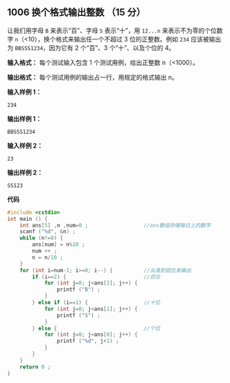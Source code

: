 ﻿## 1006 换个格式输出整数 （15 分）

让我们用字母 `B` 来表示“百”、字母 `S` 表示“十”，用 `12...n` 来表示不为零的个位数字 `n`（<10），换个格式来输出任一个不超过 3 位的正整数。例如 `234` 应该被输出为 `BBSSS1234`，因为它有 2 个“百”、3 个“十”、以及个位的 4。

**输入格式：**
每个测试输入包含 1 个测试用例，给出正整数 n（<1000）。

**输出格式：**
每个测试用例的输出占一行，用规定的格式输出 n。

**输入样例 1：**

    234

**输出样例 1：**

    BBSSS1234

**输入样例 2：**

    23

**输出样例 2：**

    SS123

**代码**

```c
#include <cstdio>
int main () {
	int ans[5] ,n ,num=0 ;  				//ans数组存储每位上的数字 
	scanf ("%d", &n) ;
	while (n!=0) {
		ans[num] = n%10 ;	
		num ++ ;
		n = n/10 ;
	}
	for (int i=num-1; i>=0; i--) { 			//从高到低位来输出 
		if (i==2) {							//百位 
			for (int j=0; j<ans[2]; j++) {
				printf ("B") ;
			}	
		} else if (i==1) {					//十位 
			for (int j=0; j<ans[1]; j++) {
				printf ("S") ;
			}
		} else {							//个位 
			for (int j=0; j<ans[0]; j++) {
				printf ("%d", j+1) ;
			}
		}
	}
	return 0 ;
}
```

